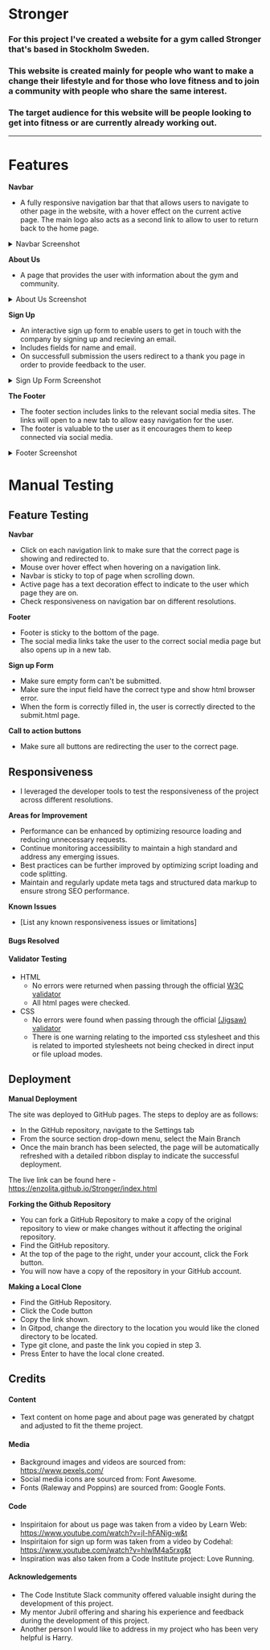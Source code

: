 # Stronger
### For this project I've created a website for a gym called Stronger that's based in Stockholm Sweden.
### This website is created mainly for people who want to make a change their lifestyle and for those who love fitness and to join a community with people who share the same interest.
### The target audience for this website will be people looking to get into fitness or are currently already working out.
----------------------------------




# Features



**Navbar**

  - A fully responsive navigation bar that that allows users to navigate to other page in the website, with a hover effect on the current active page. The main logo also acts as a second link to allow to user to return back to the home page.

  <details><summary>Navbar Screenshot</summary>

  <p align="center"><img src="https://placehold.co/600x400" alt="drawing" width="600"/></p>

  </details>


**About Us**

  - A page that provides the user with information about the gym and community.

  <details><summary>About Us Screenshot</summary>

  <p align="center"><img src="https://placehold.co/600x400" alt="drawing" width="600"/></p>

  </details>


**Sign Up**

  - An interactive sign up form to enable users to get in touch with the company by signing up and recieving an email.
  - Includes fields for name and email.
  - On successfull submission the users redirect to a thank you page in order to provide feedback to the user.

  <details><summary>Sign Up Form Screenshot</summary>

  <p align="center"><img src="https://placehold.co/600x400" alt="drawing" width="600"/></p>

  </details>

**The Footer**

  - The footer section includes links to the relevant social media sites. The links will open to a new tab to allow easy navigation for the user.
  - The footer is valuable to the user as it encourages them to keep connected via social media.

  <details><summary>Footer Screenshot</summary>

   <p align="center"><img src="https://placehold.co/600x400" alt="drawing" width="600"/></p>

  </details>

# Manual Testing

## Feature Testing

**Navbar**

  - Click on each navigation link to make sure that the correct page is showing and redirected to.
  - Mouse over hover effect when hovering on a navigation link.
  - Navbar is sticky to top of page when scrolling down.
  - Active page has a text decoration effect to indicate to the user which page they are on.
  - Check responsiveness on navigation bar on different resolutions.

**Footer**

- Footer is sticky to the bottom of the page.
- The social media links take the user to the correct social media page but also opens up in a new tab.

**Sign up Form**

- Make sure empty form can't be submitted.
- Make sure the input field have the correct type and show html browser error.
- When the form is correctly filled in, the user is correctly directed to the submit.html page.

**Call to action buttons**

- Make sure all buttons are redirecting the user to the correct page.

## Responsiveness

 - I leveraged the developer tools to test the responsiveness of the project across different resolutions.

**Areas for Improvement**
- Performance can be enhanced by optimizing resource loading and reducing unnecessary requests.
- Continue monitoring accessibility to maintain a high standard and address any emerging issues.
- Best practices can be further improved by optimizing script loading and code splitting.
- Maintain and regularly update meta tags and structured data markup to ensure strong SEO performance.

**Known Issues**
- [List any known responsiveness issues or limitations]

#### Bugs Resolved


#### Validator Testing 
- HTML
  - No errors were returned when passing through the official [W3C validator](https://validator.w3.org/)
  - All html pages were checked.
- CSS
  - No errors were found when passing through the official [(Jigsaw) validator](https://jigsaw.w3.org/css-validator/)
  - There is one warning relating to the imported css stylesheet and this is related to imported stylesheets not being checked in direct input or file upload modes.

## Deployment
 


**Manual Deployment**

  The site was deployed to GitHub pages. The steps to deploy are as follows:
  - In the GitHub repository, navigate to the Settings tab
  - From the source section drop-down menu, select the Main Branch
  - Once the main branch has been selected, the page will be automatically refreshed with a detailed ribbon display to indicate the successful deployment. 

The live link can be found here - https://enzolita.github.io/Stronger/index.html

**Forking the Github Repository**
- You can fork a GitHub Repository to make a copy of the original repository to view or make changes without it affecting the original repository.
- Find the GitHub repository.
- At the top of the page to the right, under your account, click the Fork button.
- You will now have a copy of the repository in your GitHub account.

**Making a Local Clone**
- Find the GitHub Repository.
- Click the Code button
- Copy the link shown.
- In Gitpod, change the directory to the location you would like the cloned directory to be located.
- Type git clone, and paste the link you copied in step 3.
- Press Enter to have the local clone created.

## Credits 

#### Content

- Text content on home page and about page was generated by chatgpt and adjusted to fit the theme project.

#### Media

- Background images and videos are sourced from: https://www.pexels.com/
- Social media icons are sourced from: Font Awesome.
- Fonts (Raleway and Poppins) are sourced from: Google Fonts.

#### Code

- Inspiritaion for about us page was taken from a video by Learn Web: https://www.youtube.com/watch?v=jI-hFANig-w&t
- Inspiritaion for sign up form was taken from a video by Codehal: https://www.youtube.com/watch?v=hlwlM4a5rxg&t
- Inspiration was also taken from a Code Institute project: Love Running.

#### Acknowledgements

- The Code Institute Slack community offered valuable insight during the development of this project.
- My mentor Jubril offering and sharing his experience and feedback during the development of this project.
- Another person I would like to address in my project who has been very helpful is Harry.

